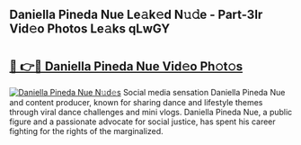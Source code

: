 ## Daniella Pineda Nue Le𝚊k𝚎d N𝚞𝚍e - Part-3Ir Vid𝚎o Photos Le𝚊ks qLwGY

# <h2><a href="http://fb48ab.evod.top/?m=Daniella+Pineda+Nue">🔗 👉🔴 Daniella Pineda Nue Vid𝚎o Ph𝚘t𝚘s</a></h2>

[![Daniella Pineda Nue N𝚞d𝚎s](https://i.imgur.com/8V9OHl7.gif)](http://fb48ab.evod.top/?m=Daniella+Pineda+Nue)
Social media sensation Daniella Pineda Nue and content producer, known for sharing dance and lifestyle themes through viral dance challenges and mini vlogs. Daniella Pineda Nue, a public figure and a passionate advocate for social justice, has spent his career fighting for the rights of the marginalized. 

